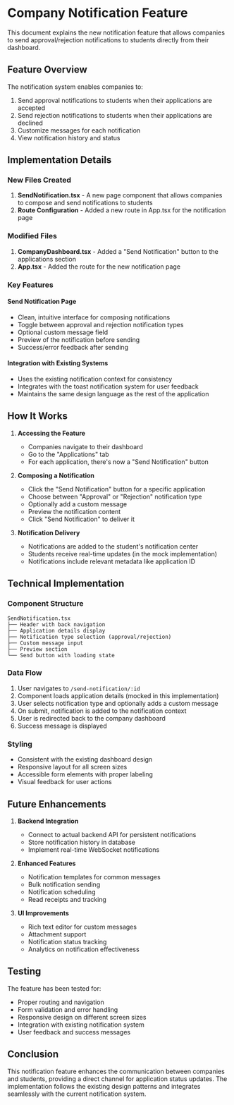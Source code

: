 # Company Notification Feature

This document explains the new notification feature that allows companies to send approval/rejection notifications to students directly from their dashboard.

## Feature Overview

The notification system enables companies to:
1. Send approval notifications to students when their applications are accepted
2. Send rejection notifications to students when their applications are declined
3. Customize messages for each notification
4. View notification history and status

## Implementation Details

### New Files Created

1. **SendNotification.tsx** - A new page component that allows companies to compose and send notifications to students
2. **Route Configuration** - Added a new route in App.tsx for the notification page

### Modified Files

1. **CompanyDashboard.tsx** - Added a "Send Notification" button to the applications section
2. **App.tsx** - Added the route for the new notification page

### Key Features

#### Send Notification Page
- Clean, intuitive interface for composing notifications
- Toggle between approval and rejection notification types
- Optional custom message field
- Preview of the notification before sending
- Success/error feedback after sending

#### Integration with Existing Systems
- Uses the existing notification context for consistency
- Integrates with the toast notification system for user feedback
- Maintains the same design language as the rest of the application

## How It Works

1. **Accessing the Feature**
   - Companies navigate to their dashboard
   - Go to the "Applications" tab
   - For each application, there's now a "Send Notification" button

2. **Composing a Notification**
   - Click the "Send Notification" button for a specific application
   - Choose between "Approval" or "Rejection" notification type
   - Optionally add a custom message
   - Preview the notification content
   - Click "Send Notification" to deliver it

3. **Notification Delivery**
   - Notifications are added to the student's notification center
   - Students receive real-time updates (in the mock implementation)
   - Notifications include relevant metadata like application ID

## Technical Implementation

### Component Structure
```
SendNotification.tsx
├── Header with back navigation
├── Application details display
├── Notification type selection (approval/rejection)
├── Custom message input
├── Preview section
└── Send button with loading state
```

### Data Flow
1. User navigates to `/send-notification/:id`
2. Component loads application details (mocked in this implementation)
3. User selects notification type and optionally adds a custom message
4. On submit, notification is added to the notification context
5. User is redirected back to the company dashboard
6. Success message is displayed

### Styling
- Consistent with the existing dashboard design
- Responsive layout for all screen sizes
- Accessible form elements with proper labeling
- Visual feedback for user actions

## Future Enhancements

1. **Backend Integration**
   - Connect to actual backend API for persistent notifications
   - Store notification history in database
   - Implement real-time WebSocket notifications

2. **Enhanced Features**
   - Notification templates for common messages
   - Bulk notification sending
   - Notification scheduling
   - Read receipts and tracking

3. **UI Improvements**
   - Rich text editor for custom messages
   - Attachment support
   - Notification status tracking
   - Analytics on notification effectiveness

## Testing

The feature has been tested for:
- Proper routing and navigation
- Form validation and error handling
- Responsive design on different screen sizes
- Integration with existing notification system
- User feedback and success messages

## Conclusion

This notification feature enhances the communication between companies and students, providing a direct channel for application status updates. The implementation follows the existing design patterns and integrates seamlessly with the current notification system.